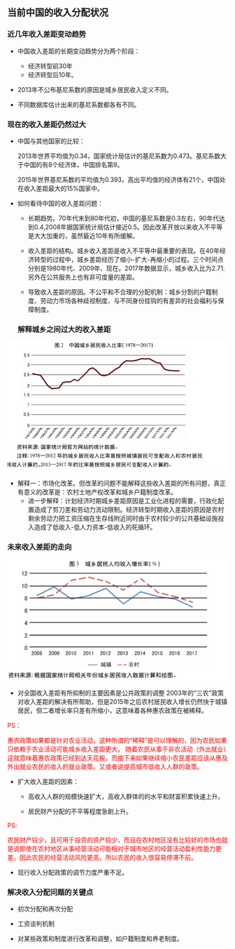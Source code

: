 ## 当前中国的收入分配状况


### 近几年收入差距变动趋势

+ 中国收入差距的长期变动趋势分为两个阶段：

  - 经济转型前30年
  - 经济转型后10年。

- 2013年不公布基尼系数的原因是城乡居民收入定义不同。

- 不同数据库估计出来的基尼系数都各有不同。

### 现在的收入差距仍然过大

- 中国与其他国家的比较：

  2013年世界平均值为0.34，国家统计局估计的基尼系数为0.473。基尼系数大于中国的有8个经济体，中国排名第9。

  2015年世界基尼系数的平均值为0.393，高出平均值的经济体有21个，中国处在收入差距最大的15%国家中。

- 如何看待中国的收入差距问题：

  - 长期趋势。70年代末到80年代初，中国的基尼系数是0.3左右，90年代达到0.4,2008年据国家统计局估计接近0.5。因此改革开放以来收入不平等是大大加重的，虽然最近10年有所缓解。

  - 收入差距的结构。城乡收入差距是收入不平等中最重要的表现。在40年经济转型的过程中，城乡差距经历了缩小-扩大-再缩小的过程。三个时间点分别是1980年代、2009年、现在。2017年数据显示，城乡收入比为2.71.另外在公共服务上也有非可度量的差距。

  - 导致收入差距的原因。不公平和不合理的分配机制：城乡分割的户籍制度、劳动力市场各种歧视制度、与不同身份挂钩的有差异的社会福利与保障制度。

  ### 解释城乡之间过大的收入差距

![城乡差距](./城乡差距.png)

- 解释一：市场化改革。但改革的问题不能解释这些收入差距的所有问题，真正有意义的改革是：农村土地产权改革和城乡户籍制度改革。
  - 进一步解释：计划经济时期城乡差距原因是工业化进程的需要，行政化配置造成了剪刀差和劳动力流动限制。经济转型时期收入差距的原因是农村剩余劳动力把工资压缩在生存线附近同时由于农村较少的公共基础设施投入造成了低收入-低人力资本-低收入的死循环。


### 未来收入差距的走向
![收入增长](./城乡收入增长.png)

- 对全国收入差距有所抑制的主要因素是公共政策的调整
  2003年的“三农”政策对收入差距的解决有所帮助，但是2015年之后农村居民收入增长仍然快于城镇居民，但二者增长率只差有所缩小，这意味着各种惠农政策在被稀释。


<font color='red'>
PS：

惠农政策如果都是针对农业活动，这种所谓的”稀释”是可以理解的，因为农民如果只依赖于农业活动可能城乡收入差距更大，
随着农民从事于非农活动（外出就业）这就意味着惠农政策已经到达天花板，而接下来如果继续缩小农民差距应该从惠及外出就业农民的收入的就业政策。又或者说提高城市低收入人群的政策。

</font>

- 扩大收入差距的因素：
  - 高收入人群的规模快速扩大，高收入群体的的水平和财富积累快速上升。

  - 居民财产分配的不平等程度急剧上升。

<font color='red'>
  PS:

农民财产较少，且可用于投资的资产较少，而且在农村地区没有比较好的市场也就是说即使在农村地区从事经营活动可能相对于城市地区的经营活动盈利性能力更差，因此农民的经营活动风险更高，所以农民的收入很容易停滞不前。
</font>

  - 现行收入分配政策的调节力度严重不足。
### 解决收入分配问题的关键点

- 初次分配和再次分配

- 工资谈判机制

- 对某些政策和制度进行改革和调整，如户籍制度和养老制度。
